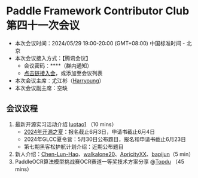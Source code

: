 # Paddle Framework Contributor Club 第四十一次会议

- 本次会议时间：2024/05/29 19:00-20:00 (GMT+08:00) 中国标准时间 - 北京
- 本次会议接入方式：【腾讯会议】
  - 会议密码：\*\*\*\*（群内通知）
  - [点击链接入会](https://meeting.tencent.com/dm/J6w5EPmeotbO)，或添加至会议列表
- 本次会议主席：尤江彬（[Harryoung](https://github.com/Harryoung)）
- 本次会议副主席：空缺

## 会议议程

1. 最新开源实习活动介绍 [luotao1](https://github.com/luotao1) （10 mins）
   - [2024年开源之夏](https://summer-ospp.ac.cn/org/orgdetail/ba9ed81f-5898-465f-be22-070901bb17a0?lang=zh)：报名截止6月3日，申请书截止6月4日
   - 2024年GLCC夏令营：5月30日公布题目，报名和申请书截止6月23日
   - 第七期黑客松护航计划介绍：近期公布题目  
2. 新人介绍：[Chen-Lun-Hao](https://github.com/Chen-Lun-Hao)、[walkalone20](https://github.com/walkalone20)、[ApricityXX](https://github.com/ApricityXX)、[bapijun](https://github.com/bapijun)（5 min）
3. PaddleOCR算法模型挑战赛OCR赛道一等奖技术方案分享 @[Topdu](https://github.com/Topdu) （45 mins）
